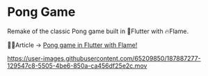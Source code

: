 # Pong Game

Remake of the classic Pong game built in 💙Flutter with 🔥Flame.

✍🏽Article -> [Pong game in Flutter with Flame!](https://code.pieces.app/blog/build-a-pong-game-in-flutter-with-flame)


https://user-images.githubusercontent.com/65209850/187887277-129547c8-5505-4be6-850a-ca456df25e2c.mov

